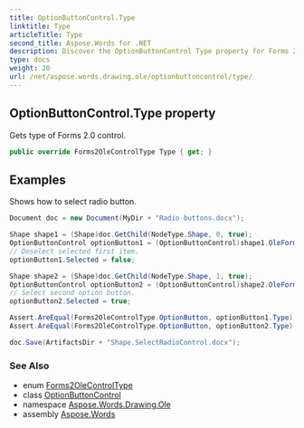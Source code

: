 ```yaml
---
title: OptionButtonControl.Type
linktitle: Type
articleTitle: Type
second_title: Aspose.Words for .NET
description: Discover the OptionButtonControl Type property for Forms 2.0. Learn how to enhance your forms with this essential control type feature.
type: docs
weight: 20
url: /net/aspose.words.drawing.ole/optionbuttoncontrol/type/
---
```

## OptionButtonControl.Type property

Gets type of Forms 2.0 control.

```csharp
public override Forms2OleControlType Type { get; }
```

## Examples

Shows how to select radio button.

```csharp
Document doc = new Document(MyDir + "Radio buttons.docx");

Shape shape1 = (Shape)doc.GetChild(NodeType.Shape, 0, true);
OptionButtonControl optionButton1 = (OptionButtonControl)shape1.OleFormat.OleControl;
// Deselect selected first item.
optionButton1.Selected = false;

Shape shape2 = (Shape)doc.GetChild(NodeType.Shape, 1, true);
OptionButtonControl optionButton2 = (OptionButtonControl)shape2.OleFormat.OleControl;
// Select second option button.
optionButton2.Selected = true;

Assert.AreEqual(Forms2OleControlType.OptionButton, optionButton1.Type);
Assert.AreEqual(Forms2OleControlType.OptionButton, optionButton2.Type);

doc.Save(ArtifactsDir + "Shape.SelectRadioControl.docx");
```

### See Also

* enum [Forms2OleControlType](../../forms2olecontroltype/)
* class [OptionButtonControl](../)
* namespace [Aspose.Words.Drawing.Ole](../../../aspose.words.drawing.ole/)
* assembly [Aspose.Words](../../../)
